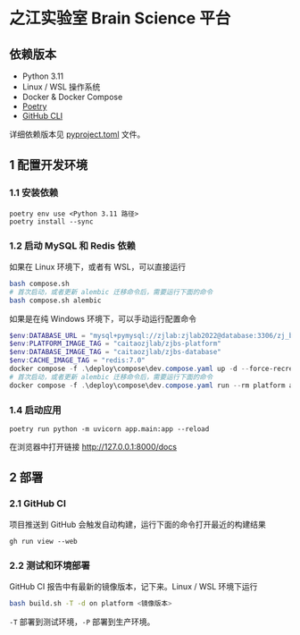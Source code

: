 # 之江实验室 Brain Science 平台

## 依赖版本

* Python 3.11
* Linux / WSL 操作系统
* Docker & Docker Compose
* [Poetry](https://python-poetry.org/docs/#installation)
* [GitHub CLI](https://cli.github.com/)

详细依赖版本见 [pyproject.toml](./pyproject.toml) 文件。

## 1 配置开发环境

### 1.1 安装依赖

```shell
poetry env use <Python 3.11 路径>
poetry install --sync
```

### 1.2 启动 MySQL 和 Redis 依赖

如果在 Linux 环境下，或者有 WSL，可以直接运行

```bash
bash compose.sh
# 首次启动，或者更新 alembic 迁移命令后，需要运行下面的命令
bash compose.sh alembic
```

如果是在纯 Windows 环境下，可以手动运行配置命令

```powershell
$env:DATABASE_URL = "mysql+pymysql://zjlab:zjlab2022@database:3306/zj_brain_science_platform"
$env:PLATFORM_IMAGE_TAG = "caitaozjlab/zjbs-platform"
$env:DATABASE_IMAGE_TAG = "caitaozjlab/zjbs-database"
$env:CACHE_IMAGE_TAG = "redis:7.0"
docker compose -f .\deploy\compose\dev.compose.yaml up -d --force-recreate database cache
# 首次启动，或者更新 alembic 迁移命令后，需要运行下面的命令
docker compose -f .\deploy\compose\dev.compose.yaml run --rm platform alembic upgrade head
```

### 1.4 启动应用

```shell
poetry run python -m uvicorn app.main:app --reload
```

在浏览器中打开链接 http://127.0.0.1:8000/docs

## 2 部署

### 2.1 GitHub CI

项目推送到 GitHub 会触发自动构建，运行下面的命令打开最近的构建结果

```shell
gh run view --web
```

### 2.2 测试和环境部署

GitHub CI 报告中有最新的镜像版本，记下来。Linux / WSL 环境下运行

```bash
bash build.sh -T -d on platform <镜像版本>
```

`-T` 部署到测试环境，`-P` 部署到生产环境。
